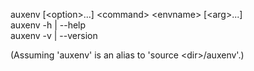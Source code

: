 auxenv \[\<option\>...\] \<command\> \<envname\> \[\<arg\>...\] \
auxenv -h | --help \
auxenv -v | --version

(Assuming 'auxenv' is an alias to 'source \<dir\>\/auxenv'.)
